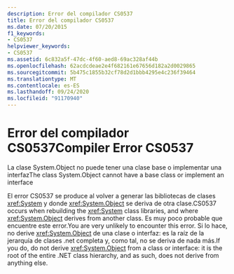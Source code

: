 ```yaml
---
description: Error del compilador CS0537
title: Error del compilador CS0537
ms.date: 07/20/2015
f1_keywords:
- CS0537
helpviewer_keywords:
- CS0537
ms.assetid: 6c832a5f-47dc-4f60-aed8-69ac328af44b
ms.openlocfilehash: 62acdcdeae2e4f682161e67656d182a2d0029865
ms.sourcegitcommit: 5b475c1855b32cf78d2d1bbb4295e4c236f39464
ms.translationtype: MT
ms.contentlocale: es-ES
ms.lasthandoff: 09/24/2020
ms.locfileid: "91170940"
---
```

# <a name="compiler-error-cs0537"></a><span data-ttu-id="8e292-103">Error del compilador CS0537</span><span class="sxs-lookup"><span data-stu-id="8e292-103">Compiler Error CS0537</span></span>

<span data-ttu-id="8e292-104">La clase System.Object no puede tener una clase base o implementar una interfaz</span><span class="sxs-lookup"><span data-stu-id="8e292-104">The class System.Object cannot have a base class or implement an interface</span></span>  
  
 <span data-ttu-id="8e292-105">El error CS0537 se produce al volver a generar las bibliotecas de clases <xref:System> y donde <xref:System.Object> se deriva de otra clase.</span><span class="sxs-lookup"><span data-stu-id="8e292-105">CS0537 occurs when rebuilding the <xref:System> class libraries, and where <xref:System.Object> derives from another class.</span></span> <span data-ttu-id="8e292-106">Es muy poco probable que encuentre este error.</span><span class="sxs-lookup"><span data-stu-id="8e292-106">You are very unlikely to encounter this error.</span></span> <span data-ttu-id="8e292-107">Si lo hace, no derive <xref:System.Object> de una clase o interfaz: es la raíz de la jerarquía de clases .net completa y, como tal, no se deriva de nada más.</span><span class="sxs-lookup"><span data-stu-id="8e292-107">If you do, do not derive <xref:System.Object> from a class or interface: it is the root of the entire .NET class hierarchy, and as such, does not derive from anything else.</span></span>
